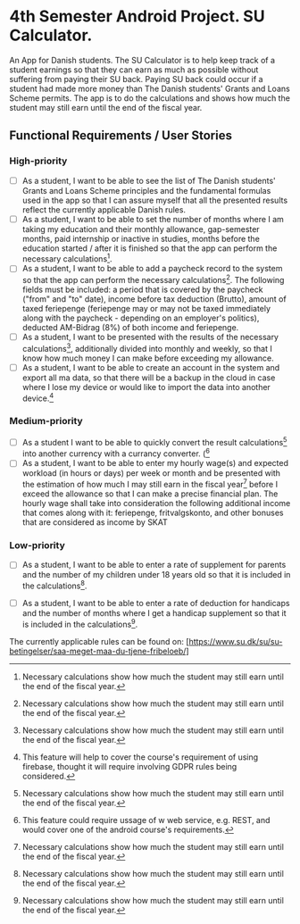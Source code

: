 # 4th Semester Android Project. SU Calculator.
An App for Danish students. The SU Calculator is to help keep track of a student earnings so that they can earn as much as possible without suffering from paying their SU back. Paying SU back could occur if a student had made more money than The Danish students' Grants and Loans Scheme permits. The app is to do the calculations and shows how much the student may still earn until the end of the fiscal year.

## Functional Requirements / User Stories
### High-priority
- [ ] As a student, I want to be able to see the list of The Danish students' Grants and Loans Scheme principles and the fundamental formulas used in the app so that I can assure myself that all the presented results reflect the currently applicable Danish rules. 
- [ ] As a student, I want to be able to set the number of months where I am taking my education and their monthly allowance, gap-semester months, paid internship or inactive in studies, months before the education started / after it is finished so that the app can perform the necessary calculations[^1].
- [ ] As a student, I want to be able to add a paycheck record to the system so that the app can perform the necessary calculations[^1]. The following fields must be included: a period that is covered by the paycheck ("from" and "to" date), income before tax deduction (Brutto), amount of taxed feriepenge (feriepenge may or may not be taxed immediately along with the paycheck - depending on an employer's politics), deducted AM-Bidrag (8%) of both income and feriepenge.
- [ ] As a student, I want to be presented with the results of the necessary calculations[^1], additionally divided into monthly and weekly, so that I know how much money I can make before exceeding my allowance.
- [ ] As a student, I want to be able to create an account in the system and export all ma data, so that there will be a backup in the cloud in case where I lose my device or would like to import the data into another device.[^3]
### Medium-priority
- [ ] As a student I want to be able to quickly convert the result calculations[^1] into another currency with a currancy converter. ([^2]
- [ ] As a student, I want to be able to enter my hourly wage(s) and expected workload (in hours or days) per week or month and be presented with the estimation of how much I may still earn in the fiscal year[^1] before I exceed the allowance so that I can make a precise financial plan. The hourly wage shall take into consideration the following additional income that comes along with it: feriepenge, fritvalgskonto, and other bonuses that are considered as income by SKAT
### Low-priority
- [ ] As a student, I want to be able to enter a rate of supplement for parents and the number of my children under 18 years old so that it is included in the calculations[^1].
- [ ] As a student, I want to be able to enter a rate of deduction for handicaps and the number of months where I get a handicap supplement so that it is included in the calculations[^1].



[^1]: Necessary calculations show how much the student may still earn until the end of the fiscal year.
[^2]: This feature could require ussage of w web service, e.g. REST, and would cover one of the android course's requirements.
[^3]: This feature will help to cover the course's requirement of using firebase, thought it will require involving GDPR rules being considered.

The currently applicable rules can be found on: [https://www.su.dk/su/su-betingelser/saa-meget-maa-du-tjene-fribeloeb/]
